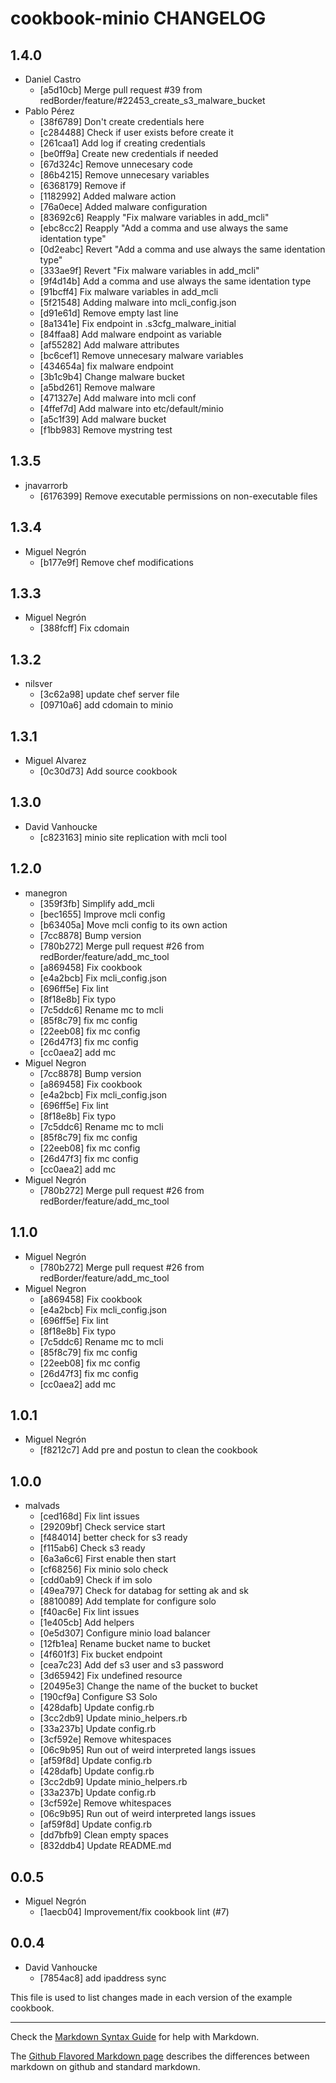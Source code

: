 cookbook-minio CHANGELOG
===============

## 1.4.0

  - Daniel Castro
    - [a5d10cb] Merge pull request #39 from redBorder/feature/#22453_create_s3_malware_bucket
  - Pablo Pérez
    - [38f6789] Don't create credentials here
    - [c284488] Check if user exists before create it
    - [261caa1] Add log if creating credentials
    - [be0ff9a] Create new credentials if needed
    - [67d324c] Remove unnecesary code
    - [86b4215] Remove unnecesary variables
    - [6368179] Remove if
    - [1182992] Added malware action
    - [76a0ece] Added malware configuration
    - [83692c6] Reapply "Fix malware variables in add_mcli"
    - [ebc8cc2] Reapply "Add a comma and use always the same identation type"
    - [0d2eabc] Revert "Add a comma and use always the same identation type"
    - [333ae9f] Revert "Fix malware variables in add_mcli"
    - [9f4d14b] Add a comma and use always the same identation type
    - [91bcff4] Fix malware variables in add_mcli
    - [5f21548] Adding malware into mcli_config.json
    - [d91e61d] Remove empty last line
    - [8a1341e] Fix endpoint in .s3cfg_malware_initial
    - [84ffaa8] Add malware endpoint as variable
    - [af55282] Add malware attributes
    - [bc6cef1] Remove unnecesary malware variables
    - [434654a] fix malware endpoint
    - [3b1c9b4] Change malware bucket
    - [a5bd261] Remove malware
    - [471327e] Add malware into mcli conf
    - [4ffef7d] Add malware into etc/default/minio
    - [a5c1f39] Add malware bucket
    - [f1bb983] Remove mystring test

## 1.3.5

  - jnavarrorb
    - [6176399] Remove executable permissions on non-executable files

## 1.3.4

  - Miguel Negrón
    - [b177e9f] Remove chef modifications

## 1.3.3

  - Miguel Negrón
    - [388fcff] Fix cdomain

## 1.3.2

  - nilsver
    - [3c62a98] update chef server file
    - [09710a6] add cdomain to minio

## 1.3.1

  - Miguel Alvarez
    - [0c30d73] Add source cookbook

## 1.3.0

  - David Vanhoucke
    - [c823163] minio site replication with mcli tool

## 1.2.0

  - manegron
    - [359f3fb] Simplify add_mcli
    - [bec1655] Improve mcli config
    - [b63405a] Move mcli config to its own action
    - [7cc8878] Bump version
    - [780b272] Merge pull request #26 from redBorder/feature/add_mc_tool
    - [a869458] Fix cookbook
    - [e4a2bcb] Fix mcli_config.json
    - [696ff5e] Fix lint
    - [8f18e8b] Fix typo
    - [7c5ddc6] Rename mc to mcli
    - [85f8c79] fix mc config
    - [22eeb08] fix mc config
    - [26d47f3] fix mc config
    - [cc0aea2] add mc
  - Miguel Negron
    - [7cc8878] Bump version
    - [a869458] Fix cookbook
    - [e4a2bcb] Fix mcli_config.json
    - [696ff5e] Fix lint
    - [8f18e8b] Fix typo
    - [7c5ddc6] Rename mc to mcli
    - [85f8c79] fix mc config
    - [22eeb08] fix mc config
    - [26d47f3] fix mc config
    - [cc0aea2] add mc
  - Miguel Negrón
    - [780b272] Merge pull request #26 from redBorder/feature/add_mc_tool

## 1.1.0

  - Miguel Negrón
    - [780b272] Merge pull request #26 from redBorder/feature/add_mc_tool
  - Miguel Negron
    - [a869458] Fix cookbook
    - [e4a2bcb] Fix mcli_config.json
    - [696ff5e] Fix lint
    - [8f18e8b] Fix typo
    - [7c5ddc6] Rename mc to mcli
    - [85f8c79] fix mc config
    - [22eeb08] fix mc config
    - [26d47f3] fix mc config
    - [cc0aea2] add mc

## 1.0.1

  - Miguel Negrón
    - [f8212c7] Add pre and postun to clean the cookbook

## 1.0.0

  - malvads
    - [ced168d] Fix lint issues
    - [29209bf] Check service start
    - [f484014] better check for s3 ready
    - [f115ab6] Check s3 ready
    - [6a3a6c6] First enable then start
    - [cf68256] Fix minio solo check
    - [cdd0ab9] Check if im solo
    - [49ea797] Check for databag for setting ak and sk
    - [8810089] Add template for configure solo
    - [f40ac6e] Fix lint issues
    - [1e405cb] Add helpers
    - [0e5d307] Configure minio load balancer
    - [12fb1ea] Rename bucket name to bucket
    - [4f601f3] Fix bucket endpoint
    - [cea7c23] Add def s3 user and s3 password
    - [3d65942] Fix undefined resource
    - [20495e3] Change the name of the bucket to bucket
    - [190cf9a] Configure S3 Solo
    - [428dafb] Update config.rb
    - [3cc2db9] Update minio_helpers.rb
    - [33a237b] Update config.rb
    - [3cf592e] Remove whitespaces
    - [06c9b95] Run out of weird  interpreted langs issues
    - [af59f8d] Update config.rb
    - [428dafb] Update config.rb
    - [3cc2db9] Update minio_helpers.rb
    - [33a237b] Update config.rb
    - [3cf592e] Remove whitespaces
    - [06c9b95] Run out of weird  interpreted langs issues
    - [af59f8d] Update config.rb
    - [dd7bfb9] Clean empty spaces
    - [832ddb4] Update README.md

## 0.0.5

  - Miguel Negrón
    - [1aecb04] Improvement/fix cookbook lint (#7)

## 0.0.4

  - David Vanhoucke
    - [7854ac8] add ipaddress sync

This file is used to list changes made in each version of the example cookbook.

- - -
Check the [Markdown Syntax Guide](http://daringfireball.net/projects/markdown/syntax) for help with Markdown.

The [Github Flavored Markdown page](http://github.github.com/github-flavored-markdown/) describes the differences between markdown on github and standard markdown.
